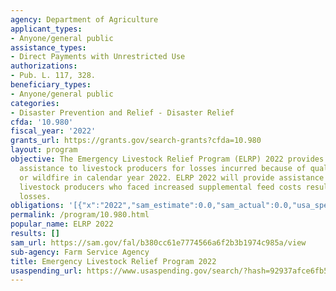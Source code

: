 ```yaml
---
agency: Department of Agriculture
applicant_types:
- Anyone/general public
assistance_types:
- Direct Payments with Unrestricted Use
authorizations:
- Pub. L. 117, 328.
beneficiary_types:
- Anyone/general public
categories:
- Disaster Prevention and Relief - Disaster Relief
cfda: '10.980'
fiscal_year: '2022'
grants_url: https://grants.gov/search-grants?cfda=10.980
layout: program
objective: The Emergency Livestock Relief Program (ELRP) 2022 provides direct financial
  assistance to livestock producers for losses incurred because of qualifying drought
  or wildfire in calendar year 2022. ELRP 2022 will provide assistance to eligible
  livestock producers who faced increased supplemental feed costs resulting from forage
  losses.
obligations: '[{"x":"2022","sam_estimate":0.0,"sam_actual":0.0,"usa_spending_actual":0.0},{"x":"2023","sam_estimate":400000000.0,"sam_actual":0.0,"usa_spending_actual":0.0},{"x":"2024","sam_estimate":94500000.0,"sam_actual":0.0,"usa_spending_actual":0.0}]'
permalink: /program/10.980.html
popular_name: ELRP 2022
results: []
sam_url: https://sam.gov/fal/b380cc61e7774566a6f2b3b1974c985a/view
sub-agency: Farm Service Agency
title: Emergency Livestock Relief Program 2022
usaspending_url: https://www.usaspending.gov/search/?hash=92937afce6fb58d8e257aa011c28dcd0
---
```

